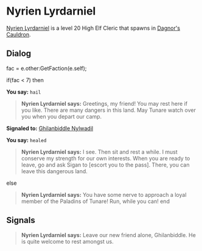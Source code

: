 # Nyrien Lyrdarniel



[Nyrien Lyrdarniel](/npc/70006) is a level 20 High Elf Cleric that spawns in [Dagnor's Cauldron](/zone/70).



## Dialog

fac = e.other:GetFaction(e.self);


if(fac < 7) then


**You say:** `hail`




>**Nyrien Lyrdarniel says:** Greetings, my friend! You may rest here if you like. There are many dangers in this land. May Tunare watch over you when you depart our camp.



**Signaled to:**  [Ghilanbiddle Nylwadil](/npc/70007)


**You say:** `healed`




>**Nyrien Lyrdarniel says:** I see. Then sit and rest a while. I must conserve my strength for our own interests. When you are ready to leave, go and ask Sigan to [escort you to the pass]. There, you can leave this dangerous land.


else


>**Nyrien Lyrdarniel says:** You have some nerve to approach a loyal member of the Paladins of Tunare! Run, while you can!
end



## Signals

>**Nyrien Lyrdarniel says:** Leave our new friend alone, Ghilanbiddle.  He is quite welcome to rest amongst us.
